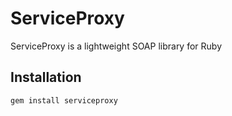 ServiceProxy
============

ServiceProxy is a lightweight SOAP library for Ruby

Installation
------------

    gem install serviceproxy